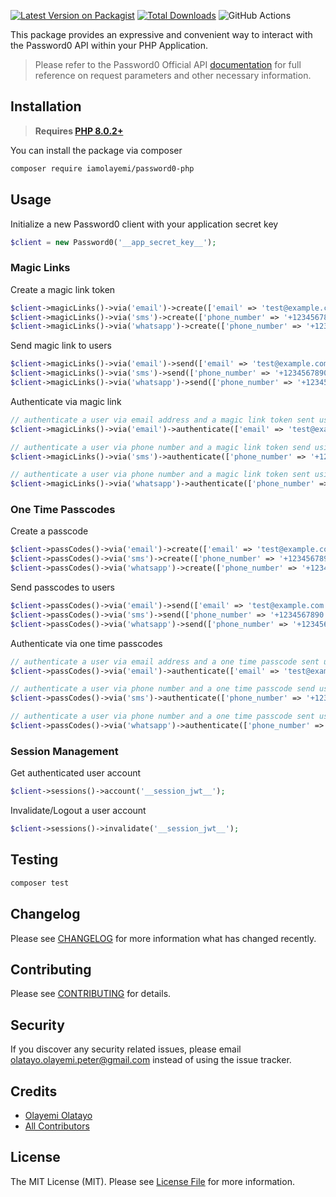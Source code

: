 [![Latest Version on Packagist](https://img.shields.io/packagist/v/iamolayemi/password0-php.svg?style=flat-square)](https://packagist.org/packages/iamolayemi/password0-php)
[![Total Downloads](https://img.shields.io/packagist/dt/iamolayemi/password0-php.svg?style=flat-square)](https://packagist.org/packages/iamolayemi/password0-php)
![GitHub Actions](https://github.com/iamolayemi/password0-php/actions/workflows/run-tests.yml/badge.svg)

This package provides an expressive and convenient way to interact with the Password0 API within your PHP
Application.

> Please refer to the Password0 Official API [documentation](https://password0.com/docs) for full reference on request
> parameters and other necessary information.

## Installation

> **Requires [PHP 8.0.2+](https//php.net/releases/)**

You can install the package via composer

```bash
composer require iamolayemi/password0-php
```

## Usage

Initialize a new Password0 client with your application secret key

```php
$client = new Password0('__app_secret_key__');
```

### Magic Links

Create a magic link token

```php
$client->magicLinks()->via('email')->create(['email' => 'test@example.com']); // for email channel
$client->magicLinks()->via('sms')->create(['phone_number' => '+1234567890']); // for sms channel
$client->magicLinks()->via('whatsapp')->create(['phone_number' => '+1234567890']); // for whatsapp channel
```

Send magic link to users

```php
$client->magicLinks()->via('email')->send(['email' => 'test@example.com']); // via email
$client->magicLinks()->via('sms')->send(['phone_number' => '+1234567890']); // via sms
$client->magicLinks()->via('whatsapp')->send(['phone_number' => '+1234567890']); // via whatsapp
```

Authenticate via magic link

```php
// authenticate a user via email address and a magic link token sent using email
$client->magicLinks()->via('email')->authenticate(['email' => 'test@example.com', 'token' => 'test-email-token']);

// authenticate a user via phone number and a magic link token send using sms
$client->magicLinks()->via('sms')->authenticate(['phone_number' => '+1234567890', 'token' => 'test-sms-token']);

// authenticate a user via phone number and a magic link token sent using whatsapp
$client->magicLinks()->via('whatsapp')->authenticate(['phone_number' => '+1234567890', 'token' => 'test-whatsapp-token']);
```

### One Time Passcodes

Create a passcode

```php
$client->passCodes()->via('email')->create(['email' => 'test@example.com']); // for email channel
$client->passCodes()->via('sms')->create(['phone_number' => '+1234567890']); // for sms channel
$client->passCodes()->via('whatsapp')->create(['phone_number' => '+1234567890']); // for whatsapp channel
```

Send passcodes to users

```php
$client->passCodes()->via('email')->send(['email' => 'test@example.com']); // via email
$client->passCodes()->via('sms')->send(['phone_number' => '+1234567890']); // via sms
$client->passCodes()->via('whatsapp')->send(['phone_number' => '+1234567890']); // via whatsapp
```

Authenticate via one time passcodes

```php
// authenticate a user via email address and a one time passcode sent using email
$client->passCodes()->via('email')->authenticate(['email' => 'test@example.com', 'code' => '123456']);

// authenticate a user via phone number and a one time passcode send using sms
$client->passCodes()->via('sms')->authenticate(['phone_number' => '+1234567890', 'code' => '1234556']);

// authenticate a user via phone number and a one time passcode sent using whatsapp
$client->passCodes()->via('whatsapp')->authenticate(['phone_number' => '+1234567890', 'code' => '123456']);
```

### Session Management

Get authenticated user account

```php
$client->sessions()->account('__session_jwt__');
```

Invalidate/Logout a user account

```php
$client->sessions()->invalidate('__session_jwt__');
```

## Testing

```bash
composer test
```

## Changelog

Please see [CHANGELOG](CHANGELOG.md) for more information what has changed recently.

## Contributing

Please see [CONTRIBUTING](CONTRIBUTING.md) for details.

## Security

If you discover any security related issues, please email olatayo.olayemi.peter@gmail.com instead of using the issue
tracker.

## Credits

- [Olayemi Olatayo](https//github.com/iamolayemi)
- [All Contributors](../../contributors)

## License

The MIT License (MIT). Please see [License File](LICENSE.md) for more information.
